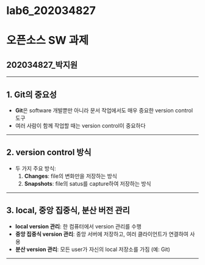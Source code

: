 # lab6_202034827
# 오픈소스 SW 과제
## 202034827_박지원
---

## 1. Git의 중요성
- **Git**은 software 개발뿐만 아니라 문서 작업에서도 매우 중요한 version control 도구
- 여러 사람이 함께 작업할 때는 version control이 중요하다
---

## 2. version control 방식
- 두 가지 주요 방식:
  1. **Changes**: file의 변화만을 저장하는 방식
  2. **Snapshots**: file의 satus를 capture하여 저장하는 방식
---

## 3. local, 중앙 집중식, 분산 버전 관리
- **local version 관리**: 한 컴퓨터에서 version 관리를 수행
- **중앙 집중식 version 관리**: 중앙 서버에 저장하고, 여러 클라이언트가 연결하여 사용
- **분산 version 관리**: 모든 user가 자신의 local 저장소를 가짐 (예: Git)
---

## 4. Git의 세 가지 상태
- **Modified**: Modified되었으나 아직 stage 되지 않은 상태
- **Staged**: commit 준비가 된 상태.
- **Committed**: commit 되어 저장소에 안전하게 저장된 상태
---

## 5. Git 설치
- **Linux**: package 관리자 이용하여 설치
  '''bash
  $ sudo apt install git'''
---

## 6. Git 설정 (최초 set)
세 가지 level에서 설정 파일 관리:

- **System level**: 모든 user의 set을 관리 (`/etc/gitconfig`)
- **Global level**: 현재 user에 대한 set을 관리 (`~/.gitconfig`)
- **Local level**: 특정 저장소에 대한 set을 관리 (`.git/config`)

'''bash
$ git config --global user.name "Your Name"
$ git config --global user.email "your.email@example.com"'
---

## 7. Git 저장소 초기화
Git 저장소를 초기화하려면:

'''bash
$ git init'''
---

8. Git status 확인
현재 저장소의 status를 확인하려면:

'''bash
$ git status'''
---

## 9. file stage에 add하기
특정 file을 stage에 추가하려면:

'''bash
$ git add [file_name]'''
---

## 10. file unstage하기
파일을 언스테이지하려면:

'''bash
$ git rm --cached [file_name]'''
---

## 11. file ignore 하기
`.gitignore` file을 사용하여 Git이 추적하지 않을 file 목록을 지정
---

## 12. commit
commit message를 포함하여 변경 사항을 저장하려면:

'''bash
$ git commit -m "commit message"'''
---

## 13. branch name 변경
branch name을 변경하려면:

'''bash
$ git branch -m [new_branch_name]'''

